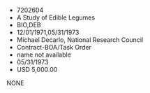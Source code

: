 * 7202604
* A Study of Edible Legumes
* BIO,DEB
* 12/01/1971,05/31/1973
* Michael Decarlo, National Research Council
* Contract-BOA/Task Order
*   name not available
* 05/31/1973
* USD 5,000.00

NONE